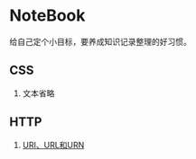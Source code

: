 # NoteBook

给自己定个小目标，要养成知识记录整理的好习惯。

## CSS
1. 文本省略


## HTTP
1. [URI、URL和URN](./http/URI-URL-URN的关系.md)
